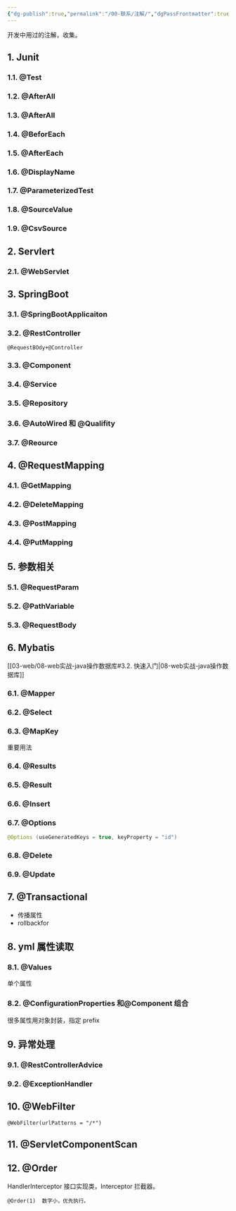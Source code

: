 ```yaml
---
{"dg-publish":true,"permalink":"/00-联系/注解/","dgPassFrontmatter":true}
---
```



开发中用过的注解，收集。

## 1. Junit

### 1.1. @Test
### 1.2. @AfterAll
### 1.3. @AfterAll
### 1.4. @BeforEach
### 1.5. @AfterEach

### 1.6. @DisplayName
### 1.7. @ParameterizedTest
### 1.8. @SourceValue
### 1.9. @CsvSource


## 2. Servlert

### 2.1. @WebServlet


## 3. SpringBoot

### 3.1. @SpringBootApplicaiton
### 3.2. @RestController
	@RequestBOdy+@Controller
### 3.3. @Component
### 3.4. @Service
### 3.5. @Repository
### 3.6. @AutoWired 和 @Qualifity
### 3.7. @Reource

## 4. @RequestMapping
### 4.1. @GetMapping
### 4.2. @DeleteMapping
### 4.3. @PostMapping
### 4.4. @PutMapping

## 5. 参数相关
### 5.1. @RequestParam
### 5.2. @PathVariable
### 5.3. @RequestBody

## 6. Mybatis

[[03-web/08-web实战-java操作数据库#3.2. 快速入门\|08-web实战-java操作数据库]]

### 6.1. @Mapper

### 6.2. @Select

### 6.3. @MapKey

重要用法

### 6.4. @Results

### 6.5. @Result

### 6.6. @Insert

### 6.7. @Options

```java
@Options (useGeneratedKeys = true, keyProperty = "id")
```

### 6.8. @Delete

### 6.9. @Update

## 7. @Transactional

- 传播属性
- rollbackfor


## 8. yml 属性读取

### 8.1. @Values
单个属性


### 8.2. @ConfigurationProperties 和@Component 组合

很多属性用对象封装，指定 prefix


## 9. 异常处理

### 9.1. @RestControllerAdvice

### 9.2. @ExceptionHandler

## 10. @WebFilter

```
@WebFilter(urlPatterns = "/*")
```

## 11. @ServletComponentScan


## 12. @Order

HandlerInterceptor 接口实现类，Interceptor 拦截器。
```
@Order(1)  数字小，优先执行。
```